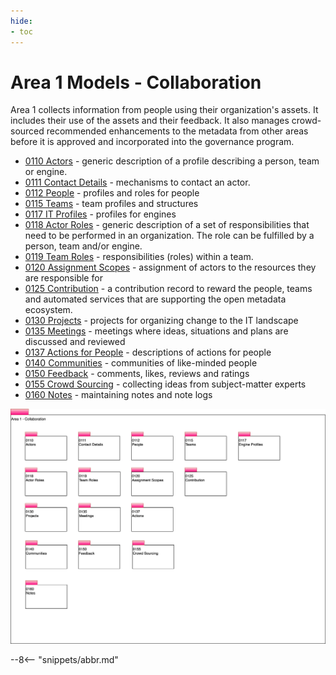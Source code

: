 ```yaml
---
hide:
- toc
---
```


<!-- SPDX-License-Identifier: CC-BY-4.0 -->
<!-- Copyright Contributors to the Egeria project. -->

# Area 1 Models - Collaboration

Area 1 collects information from people using their organization's assets. It includes their use of the assets and their feedback. It also manages crowd-sourced recommended enhancements to the metadata from other areas before it is approved and incorporated into the governance program.

- [0110 Actors](/types/1/0110-Actors) - generic description of a profile describing a person, team or engine.
- [0111 Contact Details](/types/1/0111-Contact-Details) - mechanisms to contact an actor.
- [0112 People](/types/1/0112-People) - profiles and roles for people
- [0115 Teams](/types/1/0115-Teams) - team profiles and structures
- [0117 IT Profiles](/types/1/0117-IT-Profiles) - profiles for engines
- [0118 Actor Roles](/types/1/0118-Actor-Roles) - generic description of a set of responsibilities that need to be performed in an organization.  The role can be fulfilled by a person, team and/or engine.
- [0119 Team Roles](/types/1/0119-Team-Roles) - responsibilities (roles) within a team.
- [0120 Assignment Scopes](/types/1/0120-Assignment-Scopes) - assignment of actors to the resources they are responsible for
- [0125 Contribution](/types/1/0125-Contribution) - a contribution record to reward the people, teams and automated services that are supporting the open metadata ecosystem.
- [0130 Projects](/types/1/0130-Projects) - projects for organizing change to the IT landscape
- [0135 Meetings](/types/1/0135-Meetings) - meetings where ideas, situations and plans are discussed and reviewed
- [0137 Actions for People](/types/1/0137-Actions) - descriptions of actions for people
- [0140 Communities](/types/1/0140-Communities) - communities of like-minded people
- [0150 Feedback](/types/1/0150-Feedback) - comments, likes, reviews and ratings
- [0155 Crowd Sourcing](/types/1/0155-Crowd-Sourcing) - collecting ideas from subject-matter experts
- [0160 Notes](/types/1/0160-Notes) - maintaining notes and note logs

![UML Packages](area-1-collaboration-overview.svg)

--8<-- "snippets/abbr.md"
